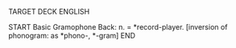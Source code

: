 TARGET DECK
ENGLISH

START
Basic
Gramophone
Back: n. = *record-player. [inversion of phonogram: as *phono-, *-gram]
END
